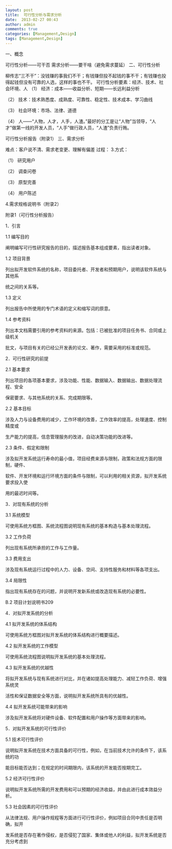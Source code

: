 ```yaml
---
layout: post
title:  可行性分析与需求分析
date:  2013-02-27 00:43
author: admin
comments: true
categories: [Management,Design]
tags: [Management,Design]
---
```


一、概念

可行性分析——可干否
需求分析——要干啥（避免需求蔓延）
二、可行性分析

柳传志“三不干”：没钱赚的事我们不干；有钱赚但投不起钱的事不干；有钱赚也投得起钱但没有可靠的人选，这样的事也不干。
可行性分析要素：经济、技术、社会环境、人
（1） 经济：成本——收益分析、短期——长远利益分析

（2） 技术：技术熟悉度、成熟度、可靠性、稳定性、技术成本、学习曲线

（3） 社会环境：市场、法律、道德

（4） 人——“人物，人才，人手，人渣。”最好的分工是让“人物”当领导，“人才”做第一线的开发人员，“人手”做行政人员，“人渣”负责行贿。

可行性分析报告（附录1）
三、需求分析

难点：客户说不清、需求老变更、理解有偏差
过程：
3.方式：

（1） 研究用户

（2） 调查问卷

（3） 原型完善

（4） 用户陈述

4.需求规格说明书（附录2）

 

 

附录1（可行性分析报告）

1．引言

1.1 编写目的

阐明编写可行性研究报告的目的，描述报告基本组成要素，指出读者对象。

1.2 项目背景

列出拟开发软件系统的名称，项目委托者、开发者和预期用户，说明该软件系统与其他系

统之间的关系等。

1.3 定义

列出报告中所使用的专门术语的定义和缩写词的原意。

1.4 参考资料

列出本文档需要引用的参考资料的来源。包括：已被批准的项目任务书、合同或上级机关

批文，与项目有关的已经公开发表的论文、著作，需要采用的标准或规范。

2．可行性研究的前提

2.1 基本要求

列出项目的各项基本要求，涉及功能、性能、数据输入、数据输出、数据处理流程、安全

保密要求、与其他系统的关系、完成期限等。

2.2 基本目标

涉及人力与设备费用的减少，工作环境的改善，工作效率的提高，处理速度、控制精度或

生产能力的提高，信息管理服务的改进，自动决策功能的改进等。

2.3 条件、假定和限制

涉及拟开发系统运行寿命的最小值，项目经费来源与限制，政策和法规方面的限制，硬件、

软件、开发环境和运行环境方面的条件与限制，可以利用的相关资源，拟开发系统要求投入使

用的最迟时间等。

3．对现有系统的分析

3.1 系统模型

可使用系统方框图、系统流程图说明现有系统的基本构造与基本处理流程。

3.2 工作负荷

列出现有系统所承担的工作与工作量。

3.3 费用支出

涉及现有系统运行过程中的人力、设备、空间、支持性服务和材料等各项支出。

3.4 局限性

指出现有系统存在的问题，并说明开发新系统或改造现有系统的必要性。

B.2 项目计划说明书209

4．对拟开发系统的分析

4.1 拟开发系统的体系结构

可使用系统方框图对拟开发系统的体系结构进行概要描述。

4.2 拟开发系统的工作模型

可使用系统流程图说明拟开发系统的基本处理流程。

4.3 拟开发系统的优越性

将拟开发系统与现有系统进行对比，并在诸如提高处理能力、减轻工作负荷、增强系统灵

活性和保证数据安全等方面，说明拟开发系统所具有的优越性。

4.4 拟开发系统可能带来的影响

涉及拟开发系统将对硬件设备、软件配置和用户操作等方面带来的影响。

5．对拟开发系统的可行性评价

5.1 技术可行性评价

说明拟开发系统在技术方面具备的可行性，例如，在当前技术允许的条件下，该系统的功

能目标能否达到；在规定的时间期限内，该系统的开发能否按期完工。

5.2 经济可行性评价

说明拟开发系统所需的开发费用和可以预期的经济收益，并由此进行成本效益分析。

5.3 社会因素的可行性评价

从法律法规、用户操作规程等方面进行可行性评价，例如项目合同中责任是否明确，拟开

发系统是否存在著作侵权，是否侵犯了国家、集体或他人的利益，拟开发系统是否充分考虑到